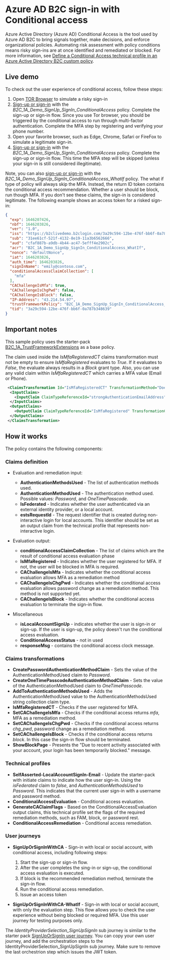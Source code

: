 # Azure AD B2C sign-in with Conditional access

Azure Active Directory (Azure AD) Conditional Access is the tool used by Azure AD B2C to bring signals together, make decisions, and enforce organizational policies. Automating risk assessment with policy conditions means risky sign-ins are at once identified and remediated or blocked. For more information, see [Define a Conditional Access technical profile in an Azure Active Directory B2C custom policy](https://docs.microsoft.com/azure/active-directory-b2c/conditional-access-technical-profile).

## Live demo

To check out the user experience of conditional access, follow these steps:

1. Open [TOR Browser](https://www.torproject.org/download/) to simulate a risky sign-in
1. [Sign-up or sign-in](https://b2clivedemo.b2clogin.com/b2clivedemo.onmicrosoft.com/B2C_1A_Demo_signup_signin_ConditionalAccess/oauth2/v2.0/authorize?client_id=cfaf887b-a9db-4b44-ac47-5efff4e2902c&nonce=defaultNonce&redirect_uri=https://jwt.ms&scope=openid&response_type=id_token&prompt=login) with the *B2C_1A_Demo_SignUp_SignIn_ConditionalAccess* policy. Complete the sign-up or sign-in flow. Since you use Tor browser, you should be triggered by the conditional access to run through multi-factor authentication. Complete the MFA step by registering and verifying your phone number. 
1. Open your favorite browser, such as Edge, Chrome, Safari or FireFox to simulate a legitimate sign-in.
1. [Sign-up or sign-in](https://b2clivedemo.b2clogin.com/b2clivedemo.onmicrosoft.com/B2C_1A_Demo_signup_signin_ConditionalAccess/oauth2/v2.0/authorize?client_id=cfaf887b-a9db-4b44-ac47-5efff4e2902c&nonce=defaultNonce&redirect_uri=https://jwt.ms&scope=openid&response_type=id_token&prompt=login) with the *B2C_1A_Demo_SignUp_SignIn_ConditionalAccess* policy. Complete the sign-up or sign-in flow. This time the MFA step will be skipped (unless your sign-in is still considered illegitimate).

Note, you can also [sign-up or sign-in](https://b2clivedemo.b2clogin.com/b2clivedemo.onmicrosoft.com/B2C_1A_Demo_signup_signin_ConditionalAccess_WhatIf/oauth2/v2.0/authorize?client_id=cfaf887b-a9db-4b44-ac47-5efff4e2902c&nonce=defaultNonce&redirect_uri=https://jwt.ms&scope=openid&response_type=id_token&prompt=login) with the *B2C_1A_Demo_SignUp_SignIn_ConditionalAccess_WhatIf* policy. The what if type of policy will always skip the MFA. Instead, the return ID token contains the conditional access recommendation. Whether a user should be block, run though MFA. If you don't see these claims, the sign-in is considered legitimate. The following example shows an access token for a risked sign-in:

```json
{
  "exp": 1646207426,
  "nbf": 1646203826,
  "ver": "1.0",
  "iss": "https://b2clivedemo.b2clogin.com/3a29c594-12be-476f-bb6f-0a787b348639/v2.0/",
  "sub": "31ee61cf-521f-4132-8e19-11a3b6562666",
  "aud": "cfaf887b-a9db-4b44-ac47-5efff4e2902c",
  "acr": "B2C_1A_Demo_SignUp_SignIn_ConditionalAccess_WhatIf",
  "nonce": "defaultNonce",
  "iat": 1646203826,
  "auth_time": 1646203826,
  "signInName": "emily@contoso.com",
  "conditionalAccessClaimCollection": [
    "mfa"
  ],
  "CAChallengeIsMfa": true,
  "CAChallengeIsChgPwd": false,
  "CAChallengeIsBlock": false,
  "IP-Address": "43.214.54.97",
  "trustFrameworkPolicy": "B2C_1A_Demo_SignUp_SignIn_ConditionalAccess_WhatIf",
  "tid": "3a29c594-12be-476f-bb6f-0a787b348639"
}
```

## Important notes

This sample policy uses the starter-pack [B2C_1A_TrustFrameworkExtensions](https://github.com/Azure-Samples/active-directory-b2c-custom-policy-starterpack/blob/master/SocialAndLocalAccounts/TrustFrameworkExtensions.xml) as a base policy. 

The claim used inside the *IsMfaRegisteredCT* claims transformation must not be empty to ensure *IsMfaRegistered* evaluates to *True*. If it evaluates to *False*, the evaluate always results in a *Block* grant type. Also, you can use any valid claim within *IsMfaRegisteredCT* which carries a MFA value (Email or Phone). 

```XML
 <ClaimsTransformation Id="IsMfaRegisteredCT" TransformationMethod="DoesClaimExist">
  <InputClaims>
    <InputClaim ClaimTypeReferenceId="strongAuthenticationEmailAddress" TransformationClaimType="inputClaim" />
  </InputClaims>
  <OutputClaims>
    <OutputClaim ClaimTypeReferenceId="IsMfaRegistered" TransformationClaimType="outputClaim" />
  </OutputClaims>
 </ClaimsTransformation>
```

## How it works

The policy contains the following components:

### Claims definition

- Evaluation and remediation input:
  - **AuthenticationMethodsUsed** - The list of authentication methods used.
  - **AuthenticationMethodUsed** - The authentication method used. Possible values: *Password*, and *OneTimePasscode*.
  - **IsFederated** - Indicates whether the user authenticated via an external identity provider, or a local account.
  - **estsRequestId** - The request identifier that is created during non-interactive login for local accounts. This identifier should be set as an output claim from the technical profile that represents non-interactive login.

- Evaluation output:
  - **conditionalAccessClaimCollection** - The list of claims which are the result of conditional access evaluation phase
  - **IsMfaRegistered** - Indicates whether the user registered for MFA. If not, the user will be blocked in MFA is required.
  - **CAChallengeIsMfa** - Indicates whether the conditional access evaluation allows MFA as a remediation method
  - **CAChallengeIsChgPwd** - Indicates whether the conditional access evaluation allows password change as a remediation method. This method is not supported yet.
  - **CAChallengeIsBlock** - Indicates whether the conditional access evaluation to terminate the sign-in flow. 
- Miscellaneous 
  - **isLocalAccountSignUp** -  indicates whether the user is sign-in or sign-up. If the user is sign-up, the policy doesn't run the conditional access evaluation.
  - **ConditionalAccessStatus** - not in used
  - **responseMsg** - contains the conditional access clock message.
   
### Claims transformations

- **CreatePasswordAuthenticationMethodClaim** - Sets the value of the AuthenticationMethodUsed claim to *Password*.
- **CreateOneTimePasscodeAuthenticationMethodClaim** - Sets the value of the AuthenticationMethodUsed claim to *OneTimePasscode*.
- **AddToAuthenticationMethodsUsed** - Adds the AuthenticationMethodUsed value to the AuthenticationMethodsUsed string collection claim type.
- **IsMfaRegisteredCT** - Checks if the user registered for MFA.
- **SetCAChallengeIsMfa** - Checks if the conditional access returns *mfa*, MFA as a remediation method.
- **SetCAChallengeIsChgPwd** - Checks if the conditional access returns *chg_pwd*, password change as a remediation method.
- **SetCAChallengeIsBlock** - Checks if the conditional access returns *block*. In this case the sign-in flow should be terminated.
- **ShowBlockPage** - Presents the "Due to recent activity associated with your account, your login has been temporarily blocked." message.

### Technical profiles 

- **SelfAsserted-LocalAccountSignIn-Email** - Update the starter-pack with initiate claims to indicate how the user sign-in. Using the *isFederated* claim to *false*, and *AuthenticationMethodsUsed* to *Password*. This indicates that the current user sign-in with a username and password method.
- **ConditionalAccessEvaluation** - Conditional access evaluation.
- **GenerateCAClaimFlags** - Based on the ConditionalAccessEvaluation output claims, this technical profile set the flags of the required remediation methods, such as FAM, block, or password rest. 
- **ConditionalAccessRemediation** - Conditional access remediation.

### User journeys

- **SignUpOrSignInWithCA** - Sign-in with local or social account, with conditional access, including following steps:
  1. Start the sign-up or sign-in flow. 
  1. After the user completes the sing-in or sign-up, the conditional access evaluation is executed.  
  1. If block is the recommended remediation method, terminate the sign-in flow.
  1. Run the conditional access remediation.
  1. Issue an access token
  
- **SignUpOrSignInWithCA-WhatIf** - Sign-in with local or social account, with only the evaluation step. This flow allows you to check the user experience without being blocked or required MFA. Use this user journey for testing purposes only.

The *IdentityProviderSelection_SignUpSignIn* sub journey is similar to the starter pack [SignUpOrSignIn user journey](https://github.com/Azure-Samples/active-directory-b2c-custom-policy-starterpack/blob/master/SocialAndLocalAccounts/TrustFrameworkBase.xml#L1031). You can copy your own user journey, and add the orchestration steps to the IdentityProviderSelection_SignUpSignIn sub journey. Make sure to remove the last orchestrion step which issues the JWT token. 

